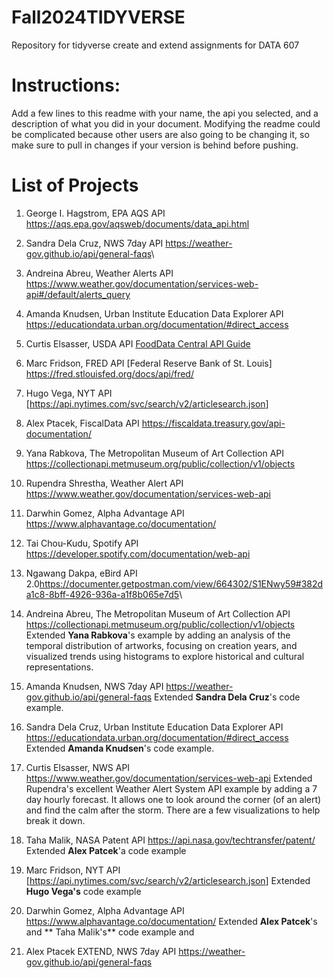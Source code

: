 # Fall2024TIDYVERSE

Repository for tidyverse create and extend assignments for DATA 607

# Instructions:

Add a few lines to this readme with your name, the api you selected, and a description of what you did in your document. Modifying the readme could be complicated because other users are also going to be changing it, so make sure to pull in changes if your version is behind before pushing.

# List of Projects

1.  George I. Hagstrom, EPA AQS API <https://aqs.epa.gov/aqsweb/documents/data_api.html>

2.  Sandra Dela Cruz, NWS 7day API <https://weather-gov.github.io/api/general-faqs>\

3.  Andreina Abreu, Weather Alerts API <https://www.weather.gov/documentation/services-web-api#/default/alerts_query>

4.  Amanda Knudsen, Urban Institute Education Data Explorer API <https://educationdata.urban.org/documentation/#direct_access>

5.  Curtis Elsasser, USDA API [FoodData Central API Guide](https://fdc.nal.usda.gov/api-guide.html)

6.  Marc Fridson, FRED API [Federal Reserve Bank of St. Louis] <https://fred.stlouisfed.org/docs/api/fred/>

7.  Hugo Vega, NYT API [<https://api.nytimes.com/svc/search/v2/articlesearch.json>]

8.  Alex Ptacek, FiscalData API <https://fiscaldata.treasury.gov/api-documentation/>

9.  Yana Rabkova, The Metropolitan Museum of Art Collection API <https://collectionapi.metmuseum.org/public/collection/v1/objects>

10. Rupendra Shrestha, Weather Alert API <https://www.weather.gov/documentation/services-web-api>

11. Darwhin Gomez, Alpha Advantage API <https://www.alphavantage.co/documentation/>

12. Tai Chou-Kudu, Spotify API <https://developer.spotify.com/documentation/web-api>

13. Ngawang Dakpa, eBird API 2.0<https://documenter.getpostman.com/view/664302/S1ENwy59#382da1c8-8bff-4926-936a-a1f8b065e7d5>\

14. Andreina Abreu, The Metropolitan Museum of Art Collection API <https://collectionapi.metmuseum.org/public/collection/v1/objects> Extended **Yana Rabkova**'s example by adding an analysis of the temporal distribution of artworks, focusing on creation years, and visualized trends using histograms to explore historical and cultural representations.

15. Amanda Knudsen, NWS 7day API <https://weather-gov.github.io/api/general-faqs> Extended **Sandra Dela Cruz**'s code example.

16. Sandra Dela Cruz, Urban Institute Education Data Explorer API <https://educationdata.urban.org/documentation/#direct_access> Extended **Amanda Knudsen**'s code example.

17. Curtis Elsasser, NWS API <https://www.weather.gov/documentation/services-web-api> Extended Rupendra's excellent Weather Alert System API example by adding a 7 day hourly forecast. It allows one to look around the corner (of an alert) and find the calm after the storm. There are a few visualizations to help break it down.

18. Taha Malik, NASA Patent API <https://api.nasa.gov/techtransfer/patent/> Extended **Alex Patcek**'a code example

19. Marc Fridson, NYT API [<https://api.nytimes.com/svc/search/v2/articlesearch.json>] Extended **Hugo Vega's** code example

20. Darwhin Gomez, Alpha Advantage API <https://www.alphavantage.co/documentation/> Extended **Alex Patcek**'s and \*\* Taha Malik's\*\* code example and

21. Alex Ptacek EXTEND, NWS 7day API <https://weather-gov.github.io/api/general-faqs>
